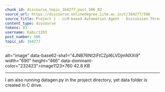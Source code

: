 ```yaml
---
chunk_id: discourse_topic_164277_post_506_02
source_url: https://discourse.onlinedegree.iitm.ac.in/t/164277/506
source_title: Project 1 - LLM-based Automation Agent - Discussion Thread [TDS Jan 2025]
content_type: discourse
tokens: 83
username: Kabir1203
post_number: 506
topic_id: 164277
---
```


 alt="image" data-base62-sha1="4JNB76Nt2iFtCZpl6LVDjmNXXi9" width="690" height="466" data-dominant-color="232423">image1123×760 42.8 KB

---

I am also running datagen.py in the project directory, yet data folder is created in C drive.
